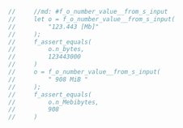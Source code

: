<!-- {"s_msg":"this file was automatically generated","s_by":"f_generate_markdown.module.js","s_ts_created":"Fri Dec 08 2023 14:37:13 GMT+0100 (Central European Standard Time)","n_ts_created":1702042633208} -->
```javascript
        //     //md: #f_o_number_value__from_s_input
        //     let o = f_o_number_value__from_s_input(
        //         "123.443 [Mb]"
        //     );
        //     f_assert_equals(
        //         o.n_bytes, 
        //         123443000
        //     )
        //     o = f_o_number_value__from_s_input(
        //         " 908 MiB "
        //     );
        //     f_assert_equals(
        //         o.n_Mebibytes, 
        //         908
        //     )
```